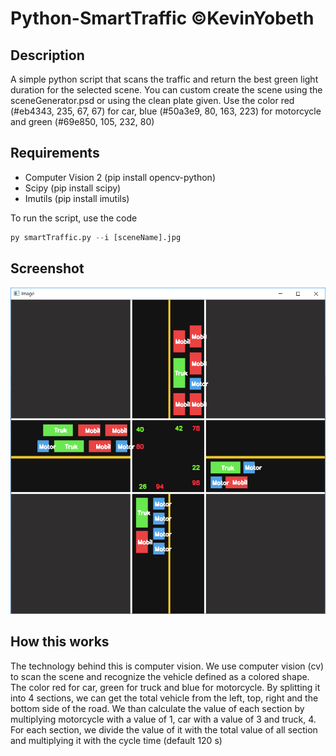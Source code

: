 # Python-SmartTraffic ©KevinYobeth
## Description
A simple python script that scans the traffic and return the best green light duration for the selected scene. You can custom create the scene using the sceneGenerator.psd or using the clean plate given. Use the color red (#eb4343, 235, 67, 67) for car, blue (#50a3e9, 80, 163, 223) for motorcycle and green (#69e850, 105, 232, 80)

## Requirements
- Computer Vision 2 (pip install opencv-python)
- Scipy (pip install scipy)
- Imutils (pip install imutils)

To run the script, use the code
```python
py smartTraffic.py --i [sceneName].jpg
```

## Screenshot
![Screenshot of Working App](/screenshot/1.png)

## How this works
The technology behind this is computer vision. We use computer vision (cv) to scan the scene and recognize the vehicle defined as a colored shape. The color red for car, green for truck and blue for motorcycle. By splitting it into 4 sections, we can get the total vehicle from the left, top, right and the bottom side of the road. We than calculate the value of each section by multiplying motorcycle with a value of 1, car with a value of 3 and truck, 4. For each section, we divide the value of it with the total value of all section and multiplying it with the cycle time (default 120 s)
